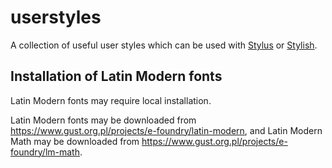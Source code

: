 # userstyles

A collection of useful user styles which can be used with [Stylus](https://github.com/openstyles/stylus) or [Stylish](https://userstyles.org/).

## Installation of Latin Modern fonts

Latin Modern fonts may require local installation. 

Latin Modern fonts may be downloaded from <https://www.gust.org.pl/projects/e-foundry/latin-modern>, and Latin Modern Math may be downloaded from <https://www.gust.org.pl/projects/e-foundry/lm-math>. 
